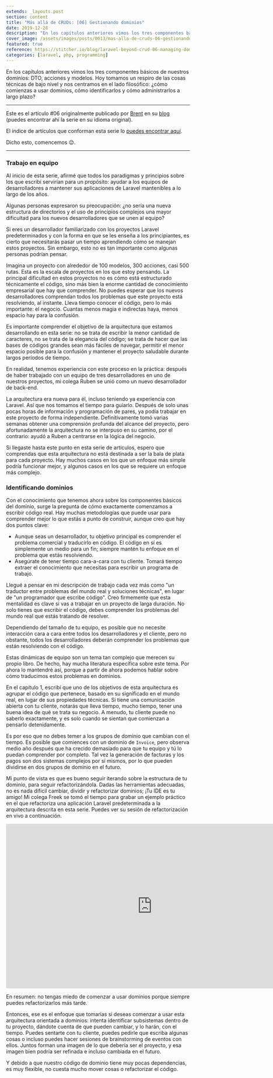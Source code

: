 ```yaml
---
extends: _layouts.post
section: content
title: "Más allá de CRUDs: [06] Gestionando dominios"
date: 2019-12-28
description: "En los capítulos anteriores vimos los tres componentes básicos de nuestros dominios: DTO, acciones y modelos. Hoy tomamos un respiro de las cosas técnicas de bajo nivel y nos centramos en el lado filosófico: ¿cómo comienzas a usar dominios, cómo identificarlos y cómo administrarlos a largo plazo?"  
cover_image: /assets/images/posts/0013/mas-alla-de-cruds-06-gestionando-dominios.png
featured: true
reference: https://stitcher.io/blog/laravel-beyond-crud-06-managing-domains
categories: [laravel, php, programming]
---
```


En los capítulos anteriores vimos los tres componentes básicos de nuestros dominios: DTO, acciones y modelos. 
Hoy tomamos un respiro de las cosas técnicas de bajo nivel y nos centramos en el lado filosófico: ¿cómo comienzas 
a usar dominios, cómo identificarlos y cómo administrarlos a largo plazo?

-----

Este es el artículo #06 originalmente publicado por [Brent](https://mobile.twitter.com/brendt_gd) en su 
[blog](https://stitcher.io/blog/laravel-beyond-crud-06-managing-domains) (puedes encontrar ahí la serie en 
su idioma original).

El índice de artículos que conforman esta serie lo [puedes encontrar aquí](/blog/laravel-mas-alla-de-cruds).

Dicho esto, comencemos 😉.

-------

### Trabajo en equipo

Al inicio de esta serie, afirmé que todos los paradigmas y principios sobre los que escribí servirían para un 
propósito: ayudar a los equipos de desarrolladores a mantener sus aplicaciones de Laravel mantenibles a lo largo 
de los años.

Algunas personas expresaron su preocupación: ¿no sería una nueva estructura de directorios y el uso de principios 
complejos una mayor dificultad para los nuevos desarrolladores que se unen al equipo?

Si eres un desarrollador familiarizado con los proyectos Laravel predeterminados y con la forma en que se les 
enseña a los principiantes, es cierto que necesitarás pasar un tiempo aprendiendo cómo se manejan estos proyectos. 
Sin embargo, esto no es tan importante como algunas personas podrían pensar.

Imagina un proyecto con alrededor de 100 modelos, 300 acciones, casi 500 rutas. Esta es la escala de proyectos en 
los que estoy pensando. La principal dificultad en estos proyectos no es cómo está estructurado técnicamente el 
código, sino más bien la enorme cantidad de conocimiento empresarial que hay que comprender. No puedes esperar que 
los nuevos desarrolladores comprendan todos los problemas que este proyecto está resolviendo, al instante. Lleva 
tiempo conocer el código, pero lo más importante: el negocio. Cuantas menos magia e indirectas haya, menos espacio 
hay para la confusión.

Es importante comprender el objetivo de la arquitectura que estamos desarrollando en esta serie: no se trata de escribir 
la menor cantidad de caracteres, no se trata de la elegancia del código; se trata de hacer que las bases de códigos 
grandes sean más fáciles de navegar, permitir el menor espacio posible para la confusión y mantener el proyecto saludable 
durante largos períodos de tiempo.

En realidad, tenemos experiencia con este proceso en la práctica: después de haber trabajado con un equipo de tres 
desarrolladores en uno de nuestros proyectos, mi colega Ruben se unió como un nuevo desarrollador de back-end.

La arquitectura era nueva para él, incluso teniendo ya experiencia con Laravel. Así que nos tomamos el tiempo para 
guiarlo. Después de solo unas pocas horas de información y programación de pares, ya podía trabajar en este proyecto 
de forma independiente. Definitivamente tomó varias semanas obtener una comprensión profunda del alcance del proyecto, 
pero afortunadamente la arquitectura no se interpuso en su camino, por el contrario: ayudó a Ruben a centrarse en la 
lógica del negocio.

Si llegaste hasta este punto en esta serie de artículos, espero que comprendas que esta arquitectura no está destinada 
a ser la bala de plata para cada proyecto. Hay muchos casos en los que un enfoque más simple podría funcionar mejor, 
y algunos casos en los que se requiere un enfoque más complejo.

### Identificando dominios

Con el conocimiento que tenemos ahora sobre los componentes básicos del dominio, surge la pregunta de cómo exactamente 
comenzamos a escribir código real. Hay muchas metodologías que puede usar para comprender mejor lo que estás a punto 
de construir, aunque creo que hay dos puntos clave:

- Aunque seas un desarrollador, tu objetivo principal es comprender el problema comercial y traducirlo en código. 
El código en sí es simplemente un medio para un fin; siempre mantén tu enfoque en el problema que estás resolviendo.
- Asegúrate de tener tiempo cara-a-cara con tu cliente. Tomará tiempo extraer el conocimiento que necesitas para escribir 
un programa de trabajo. 

Llegué a pensar en mi descripción de trabajo cada vez más como "un traductor entre problemas del mundo real y soluciones 
técnicas", en lugar de "un programador que escribe código". Creo firmemente que esta mentalidad es clave si vas a 
trabajar en un proyecto de larga duración. No solo tienes que escribir el código, debes comprender los problemas del 
mundo real que estás tratando de resolver.

Dependiendo del tamaño de tu equipo, es posible que no necesite interacción cara a cara entre todos los desarrolladores 
y el cliente, pero no obstante, todos los desarrolladores deberán comprender los problemas que están resolviendo con el 
código.

Estas dinámicas de equipo son un tema tan complejo que merecen su propio libro. De hecho, hay mucha literatura específica 
sobre este tema. Por ahora lo mantendré así, porque a partir de ahora podemos hablar sobre cómo traducimos estos problemas 
en dominios.

En el capítulo 1, escribí que uno de los objetivos de esta arquitectura es agrupar el código que pertenece, basado en su 
significado en el mundo real, en lugar de sus propiedades técnicas. Si tiene una comunicación abierta con tu cliente, 
notarás que lleva tiempo, mucho tiempo, tener una buena idea de qué se trata su negocio. A menudo, tu cliente puede no 
saberlo exactamente, y es solo cuando se sientan que comienzan a pensarlo detenidamente.

Es por eso que no debes temer a los grupos de dominio que cambian con el tiempo. Es posible que comiences con un dominio 
de `Invoice`, pero observa medio año después que ha crecido demasiado para que tu equipo y tú lo puedan comprender por 
completo. Tal vez la generación de facturas y los pagos son dos sistemas complejos por sí mismos, por lo que pueden 
dividirse en dos grupos de dominio en el futuro.

Mi punto de vista es que es bueno seguir iterando sobre la estructura de tu dominio, para seguir refactorizándola. Dadas 
las herramientas adecuadas, no es nada difícil cambiar, dividir y refactorizar dominios; ¡Tu IDE es tu amigo! Mi 
colega Freek se tomó el tiempo para grabar un ejemplo práctico en el que refactoriza una aplicación Laravel predeterminada 
a la arquitectura descrita en esta serie. Puedes ver su sesión de refactorización en vivo a continuación.

<iframe width="800" height="450" src="https://www.youtube.com/embed/yPiMzw-lLF8" frameborder="0" allow="accelerometer; autoplay; encrypted-media; gyroscope; picture-in-picture" allowfullscreen></iframe>

En resumen: no tengas miedo de comenzar a usar dominios porque siempre puedes refactorizarlos más tarde.

Entonces, ese es el enfoque que tomarías si deseas comenzar a usar esta arquitectura orientada a dominios: intenta 
identificar subsistemas dentro de tu proyecto, dándote cuenta de que pueden cambiar, y lo harán, con el tiempo. Puedes 
sentarte con tu cliente, puedes pedirle que escriba algunas cosas o incluso puedes hacer sesiones de brainstorming de 
eventos con ellos. Juntos forman una imagen de lo que debería ser el proyecto, y esa imagen bien podría ser refinada 
e incluso cambiada en el futuro.

Y debido a que nuestro código de dominio tiene muy pocas dependencias, es muy flexible, no cuesta mucho mover cosas 
o refactorizar el código.
